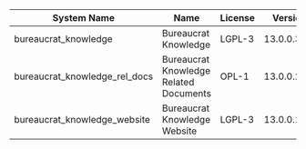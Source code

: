 | System Name | Name | License | Version | Summary | Price |
|---|---|---|---|---|---|
| bureaucrat_knowledge | Bureaucrat Knowledge | LGPL-3 | 13.0.0.34.0 | Bureaucrat Knowledge |  |
| bureaucrat_knowledge_rel_docs | Bureaucrat Knowledge Related Documents | OPL-1 | 13.0.0.2.0 | Bureaucrat Knowledge Related Documents |  |
| bureaucrat_knowledge_website | Bureaucrat Knowledge Website | LGPL-3 | 13.0.0.14.0 | Bureaucrat Knowledge Website |  |
